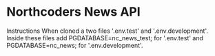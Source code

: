 # Northcoders News API

Instructions
When cloned a two files '.env.test' and '.env.development'.
Inside these files add PGDATABASE=nc_news_test; for '.env.test' and PGDATABASE=nc_news; for '.env.development'.
